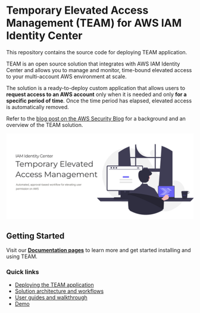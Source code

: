 # Temporary Elevated Access Management (TEAM) for AWS IAM Identity Center
This repository contains the source code for deploying TEAM application.

TEAM is an open source solution that integrates with AWS IAM Identity Center and allows you to manage and monitor, time-bound elevated access to your multi-account AWS environment at scale.

The solution is a ready-to-deploy custom application that allows users to **request access to an AWS account** only when it is needed and only **for a specific period of time**. Once the time period has elapsed, elevated access is automatically removed.

Refer to the [blog post on the AWS Security Blog]() for a background and an overview of the TEAM solution.

![](docs/assets/images/home_page.png)
## Getting Started
Visit our **[Documentation pages](https://aws-samples.github.io/iam-identity-center-team/)** to learn more and get started installing and using TEAM.

### Quick links
- [Deploying the TEAM application](https://aws-samples.github.io/iam-identity-center-team/docs/deployment)
- [Solution architecture and workflows](https://aws-samples.github.io/iam-identity-center-team/docs/overview)
- [User guides and walkthrough](https://aws-samples.github.io/iam-identity-center-team/docs/guides)
- [Demo](https://aws-samples.github.io/iam-identity-center-team/docs/demo.html)